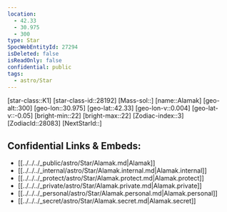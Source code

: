 ```yaml
---
location:
  - 42.33
  - 30.975
  - 300
type: Star
SpocWebEntityId: 27294
isDeleted: false
isReadOnly: false
confidential: public
tags:
  - astro/Star
---
```


[star-class::K1]
[star-class-id::28192]
[Mass-sol::]
[name::Alamak]
[geo-alt::300]
[geo-lon::30.975]
[geo-lat::42.33]
[geo-lon-v::0.004]
[geo-lat-v::-0.05]
[bright-min::22]
[bright-max::22]
[Zodiac-index::3]
[ZodiacId::28083]
[NextStarId::]



## Confidential Links & Embeds: 
- [[../../../_public/astro/Star/Alamak.md|Alamak]] 
- [[../../../_internal/astro/Star/Alamak.internal.md|Alamak.internal]] 
- [[../../../_protect/astro/Star/Alamak.protect.md|Alamak.protect]] 
- [[../../../_private/astro/Star/Alamak.private.md|Alamak.private]] 
- [[../../../_personal/astro/Star/Alamak.personal.md|Alamak.personal]] 
- [[../../../_secret/astro/Star/Alamak.secret.md|Alamak.secret]]

